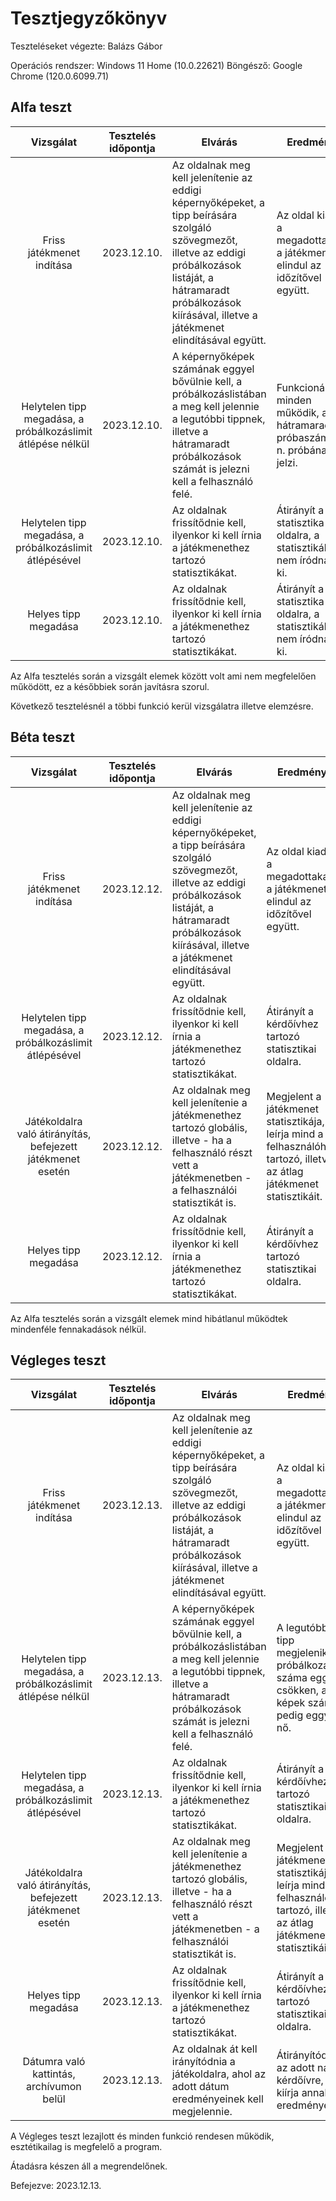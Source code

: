 # Tesztjegyzőkönyv

Teszteléseket végezte: Balázs Gábor

Operációs rendszer: Windows 11 Home (10.0.22621)
Böngésző: Google Chrome (120.0.6099.71)

## Alfa teszt

| Vizsgálat | Tesztelés időpontja | Elvárás | Eredmény | Hibák |
| :---: | --- | --- | --- | --- |
| Friss játékmenet indítása | 2023.12.10. | Az oldalnak meg kell jelenítenie az eddigi képernyőképeket, a tipp beírására szolgáló szövegmezőt, illetve az eddigi próbálkozások listáját, a hátramaradt próbálkozások kiírásával, illetve a játékmenet elindításával együtt. | Az oldal kiadja a megadottakat, a játékmenet elindul az időzítővel együtt. | Nem találtam hibát. |
| Helytelen tipp megadása, a próbálkozáslimit átlépése nélkül | 2023.12.10. | A képernyőképek számának eggyel bővülnie kell, a próbálkozáslistában a meg kell jelennie a legutóbbi tippnek, illetve a hátramaradt próbálkozások számát is jelezni kell a felhasználó felé. | Funkcionálisan minden működik, a hátramaradt próbaszámot n. próbának jelzi. | Esztétikai hiba a hátramaradt próbák kiírásánál. |
| Helytelen tipp megadása, a próbálkozáslimit átlépésével | 2023.12.10. | Az oldalnak frissítődnie kell, ilyenkor ki kell írnia a játékmenethez tartozó statisztikákat. | Átirányít a statisztika oldalra, a statisztikák nem íródnak ki. | Az eredmények nem jelennek meg. |
| Helyes tipp megadása | 2023.12.10. | 	Az oldalnak frissítődnie kell, ilyenkor ki kell írnia a játékmenethez tartozó statisztikákat. | Átirányít a statisztika oldalra, a statisztikák nem íródnak ki. | Az eredmények nem jelennek meg. |

Az Alfa tesztelés során a vizsgált elemek között volt ami nem megfelelően működött, ez a későbbiek során javításra szorul.

Következő tesztelésnél a többi funkció kerül vizsgálatra illetve elemzésre.
## Béta teszt

| Vizsgálat | Tesztelés időpontja | Elvárás | Eredmény | Hibák |
| :---: | --- | --- | --- | --- |
| Friss játékmenet indítása | 2023.12.12. | Az oldalnak meg kell jelenítenie az eddigi képernyőképeket, a tipp beírására szolgáló szövegmezőt, illetve az eddigi próbálkozások listáját, a hátramaradt próbálkozások kiírásával, illetve a játékmenet elindításával együtt. | Az oldal kiadja a megadottakat, a játékmenet elindul az időzítővel együtt. | Nem találtam hibát. |
| Helytelen tipp megadása, a próbálkozáslimit átlépésével | 2023.12.12. |Az oldalnak frissítődnie kell, ilyenkor ki kell írnia a játékmenethez tartozó statisztikákat. | Átirányít a kérdőívhez tartozó statisztikai oldalra. | Nem találtam hibát. |
| Játékoldalra való átirányítás, befejezett játékmenet esetén | 2023.12.12. | Az oldalnak meg kell jelenítenie a játékmenethez tartozó globális, illetve - ha a felhasználó részt vett a játékmenetben - a felhasználói statisztikát is. | Megjelent a játékmenet statisztikája, leírja mind a felhasználóhoz tartozó, illetve az átlag játékmenet statisztikáit. | Nem találtam hibát. |
| Helyes tipp megadása | 2023.12.12. | 	Az oldalnak frissítődnie kell, ilyenkor ki kell írnia a játékmenethez tartozó statisztikákat. | Átirányít a kérdőívhez tartozó statisztikai oldalra. | Nem találtam hibát. |

Az Alfa tesztelés során a vizsgált elemek mind hibátlanul működtek mindenféle fennakadások nélkül.

## Végleges teszt
| Vizsgálat | Tesztelés időpontja | Elvárás | Eredmény | Hibák |
| :---: | --- | --- | --- | --- |
| Friss játékmenet indítása | 2023.12.13. | Az oldalnak meg kell jelenítenie az eddigi képernyőképeket, a tipp beírására szolgáló szövegmezőt, illetve az eddigi próbálkozások listáját, a hátramaradt próbálkozások kiírásával, illetve a játékmenet elindításával együtt. | Az oldal kiadja a megadottakat, a játékmenet elindul az időzítővel együtt. | Nem találtam hibát. |
| Helytelen tipp megadása, a próbálkozáslimit átlépése nélkül | 2023.12.13. | A képernyőképek számának eggyel bővülnie kell, a próbálkozáslistában a meg kell jelennie a legutóbbi tippnek, illetve a hátramaradt próbálkozások számát is jelezni kell a felhasználó felé. | A legutóbbi tipp megjelenik, a próbálkozás száma eggyel csökken, a képek száma pedig eggyel nő. | Nem találtam hibát. |
| Helytelen tipp megadása, a próbálkozáslimit átlépésével | 2023.12.13. |Az oldalnak frissítődnie kell, ilyenkor ki kell írnia a játékmenethez tartozó statisztikákat. | Átirányít a kérdőívhez tartozó statisztikai oldalra. | Nem találtam hibát. |
| Játékoldalra való átirányítás, befejezett játékmenet esetén | 2023.12.13. | Az oldalnak meg kell jelenítenie a játékmenethez tartozó globális, illetve - ha a felhasználó részt vett a játékmenetben - a felhasználói statisztikát is. | Megjelent a játékmenet statisztikája, leírja mind a felhasználóhoz tartozó, illetve az átlag játékmenet statisztikáit. | Nem találtam hibát. |
| Helyes tipp megadása | 2023.12.13. | 	Az oldalnak frissítődnie kell, ilyenkor ki kell írnia a játékmenethez tartozó statisztikákat. | Átirányít a kérdőívhez tartozó statisztikai oldalra. | Nem találtam hibát. |
| Dátumra való kattintás, archívumon belül | 2023.12.13. | 	Az oldalnak át kell irányítódnia a játékoldalra, ahol az adott dátum eredményeinek kell megjelennie. | Átirányítódik az adott napi kérdőívre, kiírja annak az eredményeit. | Nem találtam hibát. |

A Végleges teszt lezajlott és minden funkció rendesen működik, esztétikailag is megfelelő a program.

Átadásra készen áll a megrendelőnek.

Befejezve: 2023.12.13.